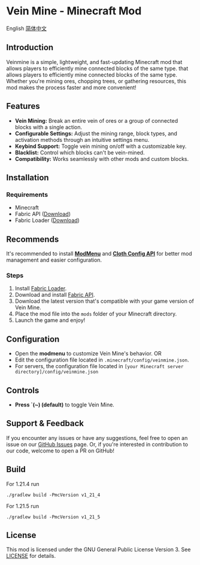 

# Vein Mine - Minecraft Mod
English [简体中文](readme_zhcn.md)

## Introduction
Veinmine is a simple, lightweight, and fast-updating Minecraft mod that allows players to efficiently mine connected blocks of the same type. that allows players to efficiently mine connected blocks of the same type. Whether you're mining ores, chopping trees, or gathering resources, this mod makes the process faster and more convenient!

## Features
- **Vein Mining:** Break an entire vein of ores or a group of connected blocks with a single action.
- **Configurable Settings:** Adjust the mining range, block types, and activation methods through an intuitive settings menu.
- **Keybind Support:** Toggle vein mining on/off with a customizable key.
- **Blacklist:** Control which blocks can't be vein-mined.
- **Compatibility:** Works seamlessly with other mods and custom blocks.

## Installation
### Requirements
- Minecraft
- Fabric API ([Download](https://modrinth.com/mod/fabric-api))
- Fabric Loader ([Download](https://fabricmc.net/use/))

## Recommends
It's recommended to install [**ModMenu**](https://modrinth.com/mod/modmenu) and [**Cloth Config API**](https://www.curseforge.com/minecraft/mc-mods/cloth-config) for better mod management and easier configuration.

### Steps
1. Install [Fabric Loader](https://fabricmc.net/use/).
2. Download and install [Fabric API](https://modrinth.com/mod/fabric-api).
3. Download the latest version that's compatible with your game version of Vein Mine.
4. Place the mod file into the `mods` folder of your Minecraft directory.
5. Launch the game and enjoy!

## Configuration
- Open the **modmenu** to customize Vein Mine's behavior. OR
- Edit the configuration file located in `.minecraft/config/veinmine.json`.
- For servers, the configuration file located in `[your Minecraft server directory]/config/veinmine.json`
## Controls
- **Press `(~) (default)** to toggle Vein Mine.

## Support & Feedback
If you encounter any issues or have any suggestions, feel free to open an issue on our [GitHub Issues](https://github.com/diaoyugan/Veinmine/issues) page.
Or, if you're interested in contribution to our code, welcome to open a PR on GitHub!

## Build
For 1.21.4 run

`./gradlew build -PmcVersion v1_21_4`

For 1.21.5 run

`./gradlew build -PmcVersion v1_21_5`

## License
This mod is licensed under the GNU General Public License Version 3. See [LICENSE](LICENSE) for details.
